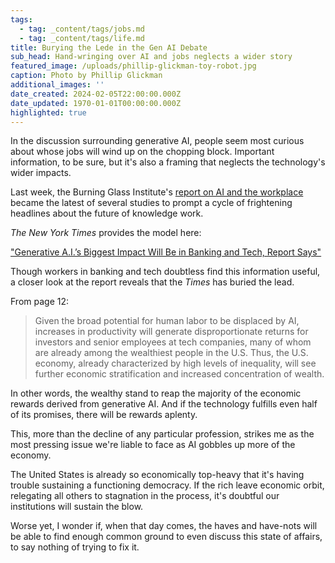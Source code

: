 ```yaml
---
tags:
  - tag: _content/tags/jobs.md
  - tag: _content/tags/life.md
title: Burying the Lede in the Gen AI Debate
sub_head: Hand-wringing over AI and jobs neglects a wider story
featured_image: /uploads/phillip-glickman-toy-robot.jpg
caption: Photo by Phillip Glickman
additional_images: ''
date_created: 2024-02-05T22:00:00.000Z
date_updated: 1970-01-01T00:00:00.000Z
highlighted: true
---
```


In the discussion surrounding generative AI, people seem most curious about whose jobs will wind up on the chopping block. Important information, to be sure, but it's also a framing that neglects the technology's wider impacts.

Last week, the Burning Glass Institute's [report on AI and the workplace](https://www.burningglassinstitute.org/research/generative-artificial-intelligence-and-the-workforce) became the latest of several studies to prompt a cycle of frightening headlines about the future of knowledge work.

*The New York Times* provides the model here:

["Generative A.I.’s Biggest Impact Will Be in Banking and Tech, Report Says"](https://www.nytimes.com/2024/02/01/business/ai-impact-jobs.html)

Though workers in banking and tech doubtless find this information useful, a closer look at the report reveals that the *Times* has buried the lead.

From page 12:

> Given the broad potential for human labor to be displaced by AI, increases in productivity will generate disproportionate returns for investors and senior employees at tech companies, many of whom are already among the wealthiest people in the U.S. Thus, the U.S. economy, already characterized by high levels of inequality, will see further economic stratification and increased concentration of wealth.

In other words, the wealthy stand to reap the majority of the economic rewards derived from generative AI. And if the technology fulfills even half of its promises, there will be rewards aplenty.

This, more than the decline of any particular profession, strikes me as the most pressing issue we're liable to face as AI gobbles up more of the economy.

The United States is already so economically top-heavy that it's having trouble sustaining a functioning democracy. If the rich leave economic orbit, relegating all others to stagnation in the process, it's doubtful our institutions will sustain the blow.

Worse yet, I wonder if, when that day comes, the haves and have-nots will be able to find enough common ground to even discuss this state of affairs, to say nothing of trying to fix it.
